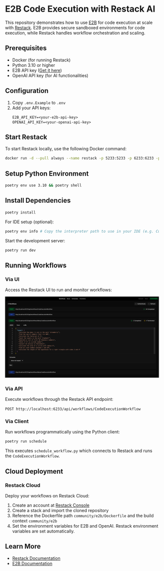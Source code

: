 # E2B Code Execution with Restack AI

This repository demonstrates how to use [E2B](https://e2b.dev) for code execution at scale with [Restack](https://docs.restack.io/). E2B provides secure sandboxed environments for code execution, while Restack handles workflow orchestration and scaling.

## Prerequisites

- Docker (for running Restack)
- Python 3.10 or higher
- E2B API key ([Get it here](https://e2b.dev/docs/getting-started/api-key))
- OpenAI API key (for AI functionalities)

## Configuration

1. Copy `.env.Example` to `.env`
2. Add your API keys:
   ```
   E2B_API_KEY=<your-e2b-api-key>
   OPENAI_API_KEY=<your-openai-api-key>
   ```

## Start Restack

To start Restack locally, use the following Docker command:

```bash
docker run -d --pull always --name restack -p 5233:5233 -p 6233:6233 -p 7233:7233 ghcr.io/restackio/restack:main
```

## Setup Python Environment

```bash
poetry env use 3.10 && poetry shell
```

## Install Dependencies

```bash
poetry install
```

For IDE setup (optional):
```bash
poetry env info # Copy the interpreter path to use in your IDE (e.g. Cursor, VSCode)
```

Start the development server:
```bash
poetry run dev
```

## Running Workflows

### Via UI

Access the Restack UI to run and monitor workflows:

![Restack Workflow UI](./ui-e2b-restack-code-execution.png)

### Via API

Execute workflows through the Restack API endpoint:

`POST http://localhost:6233/api/workflows/CodeExecutionWorkflow`

### Via Client

Run workflows programmatically using the Python client:

```bash
poetry run schedule
```

This executes `schedule_workflow.py` which connects to Restack and runs the `CodeExecutionWorkflow`.

## Cloud Deployment

### Restack Cloud
Deploy your workflows on Restack Cloud:
1. Create an account at [Restack Console](https://console.restack.io)
2. Create a stack and import the cloned repository
3. Reference the Dockerfile path `community/e2b/Dockerfile` and the build context `community/e2b`
4. Set the environment variables for E2B and OpenAI. Restack environment variables are set automatically.


## Learn More
- [Restack Documentation](https://docs.restack.io)
- [E2B Documentation](https://e2b.dev/docs)

